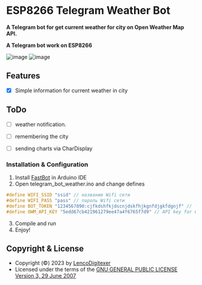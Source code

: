 # ESP8266 Telegram Weather Bot
**A Telegram bot for get current weather for city on Open Weather Map API.**

**A Telegram bot work on ESP8266**

![image](https://user-images.githubusercontent.com/44779327/210181829-86ab4b40-70ea-4cfc-8b6b-3fa8603e3a1d.png)
![image](https://user-images.githubusercontent.com/44779327/210182030-889dd1eb-f1e0-4a7e-8273-b12afe3df3aa.png)



## Features
- [X] Simple information for current weather in city

## ToDo 
- [ ] weather notification.
- [ ] remembering the city
- [ ] sending charts via CharDisplay


### Installation & Configuration
1) Install [FastBot](https://github.com/GyverLibs/FastBot#install) in Arduino IDE
2) Open telegram_bot_weather.ino and change defines
```c++
#define WIFI_SSID "ssid" // название Wifi сети
#define WIFI_PASS "pass" // пароль Wifi сети
#define BOT_TOKEN "1234567890:cjfkdshfkjdscnjdskfhjkgnfdjgkfdgnjf" // токен бота, узнать через https://t.me/BotFather
#define OWM_API_KEY "5edd67cb421961279ee47a4f6765f7d9" // API key for OpenWeatherMap, получить здесь https://home.openweathermap.org/api_keys
```
3) Compile and run
4) Enjoy!




## Copyright & License
- Copyright (©) 2023 by [LencoDigitexer](https://github.com/lencodigitexer)
- Licensed under the terms of the [GNU GENERAL PUBLIC LICENSE Version 3, 29 June 2007](./LICENSE)
